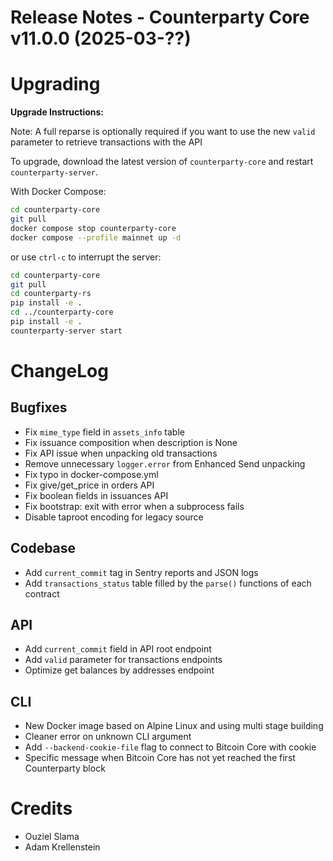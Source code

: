 # Release Notes - Counterparty Core v11.0.0 (2025-03-??)


# Upgrading

**Upgrade Instructions:**

Note: A full reparse is optionally required if you want to use the new `valid` parameter to retrieve transactions with the API

To upgrade, download the latest version of `counterparty-core` and restart `counterparty-server`.

With Docker Compose:

```bash
cd counterparty-core
git pull
docker compose stop counterparty-core
docker compose --profile mainnet up -d
```

or use `ctrl-c` to interrupt the server:

```bash
cd counterparty-core
git pull
cd counterparty-rs
pip install -e .
cd ../counterparty-core
pip install -e .
counterparty-server start
```

# ChangeLog

## Bugfixes

- Fix `mime_type` field in `assets_info` table
- Fix issuance composition when description is None
- Fix API issue when unpacking old transactions
- Remove unnecessary `logger.error` from Enhanced Send unpacking
- Fix typo in docker-compose.yml
- Fix give/get_price in orders API
- Fix boolean fields in issuances API
- Fix bootstrap: exit with error when a subprocess fails
- Disable taproot encoding for legacy source

## Codebase

- Add `current_commit` tag in Sentry reports and JSON logs
- Add `transactions_status` table filled by the `parse()` functions of each contract

## API

- Add `current_commit` field in API root endpoint
- Add `valid` parameter for transactions endpoints
- Optimize get balances by addresses endpoint

## CLI

- New Docker image based on Alpine Linux and using multi stage building 
- Cleaner error on unknown CLI argument
- Add `--backend-cookie-file` flag to connect to Bitcoin Core with cookie
- Specific message when Bitcoin Core has not yet reached the first Counterparty block

# Credits

- Ouziel Slama
- Adam Krellenstein

